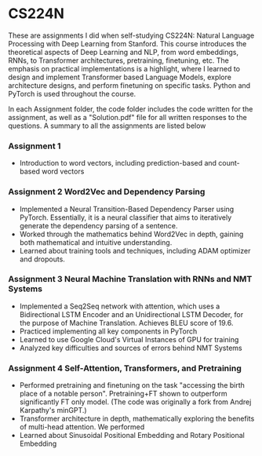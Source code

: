 # CS224N
These are assignments I did when self-studying CS224N: Natural Language Processing with Deep Learning from Stanford. This course introduces the theoretical aspects of Deep Learning and NLP, from word embeddings, RNNs, to Transformer architectures, pretraining, finetuning, etc. The emphasis on practical implementations is a highlight, where I learned to design and implement Transformer based Language Models, explore architecture designs, and perform finetuning on specific tasks. Python and PyTorch is used throughout the course. 

In each Assignment folder, the code folder includes the code written for the assignment, as well as a "Solution.pdf" file for all written responses to the questions. A summary to all the assignments are listed below

### Assignment 1
- Introduction to word vectors, including prediction-based and count-based word vectors

### Assignment 2 Word2Vec and Dependency Parsing
- Implemented a Neural Transition-Based Dependency Parser using PyTorch. Essentially, it is a neural classifier that aims to iteratively generate the dependency parsing of a sentence.
- Worked through the mathematics behind Word2Vec in depth, gaining both mathematical and intuitive understanding. 
- Learned about training tools and techniques, including ADAM optimizer and dropouts.  
### Assignment 3 Neural Machine Translation with RNNs and NMT Systems
- Implemented a Seq2Seq network with attention, which uses a Bidirectional LSTM Encoder and an Unidirectional LSTM Decoder, for the purpose of Machine Translation. Achieves BLEU score of 19.6. 
- Practiced implementing all key components in PyTorch 
- Learned to use Google Cloud's Virtual Instances of GPU for training
- Analyzed key difficulties and sources of errors behind NMT Systems

### Assignment 4 Self-Attention, Transformers, and Pretraining</b> 
- Performed pretraining and finetuning on the task "accessing the birth place of a notable person". Pretraining+FT shown to outperform significantly FT only model. (The code was originally a fork from Andrej Karpathy's minGPT.)
- Transformer architecture in depth, mathematically exploring the benefits of multi-head attention. We performed
- Learned about Sinusoidal Positional Embedding and Rotary Positional Embedding
    